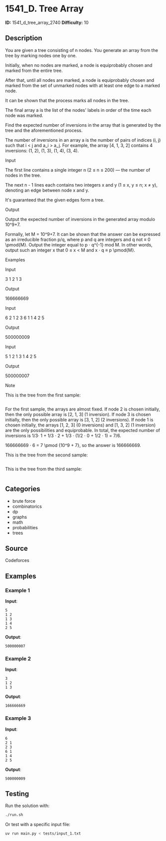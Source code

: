 # 1541_D. Tree Array

**ID:** 1541_d_tree_array_2740
**Difficulty:** 10

## Description

You are given a tree consisting of n nodes. You generate an array from the tree by marking nodes one by one.

Initially, when no nodes are marked, a node is equiprobably chosen and marked from the entire tree.

After that, until all nodes are marked, a node is equiprobably chosen and marked from the set of unmarked nodes with at least one edge to a marked node.

It can be shown that the process marks all nodes in the tree.

The final array a is the list of the nodes' labels in order of the time each node was marked.

Find the expected number of inversions in the array that is generated by the tree and the aforementioned process.

The number of inversions in an array a is the number of pairs of indices (i, j) such that i < j and a_i > a_j. For example, the array [4, 1, 3, 2] contains 4 inversions: (1, 2), (1, 3), (1, 4), (3, 4).

Input

The first line contains a single integer n (2 ≤ n ≤ 200) — the number of nodes in the tree.

The next n - 1 lines each contains two integers x and y (1 ≤ x, y ≤ n; x ≠ y), denoting an edge between node x and y.

It's guaranteed that the given edges form a tree.

Output

Output the expected number of inversions in the generated array modulo 10^9+7.

Formally, let M = 10^9+7. It can be shown that the answer can be expressed as an irreducible fraction p/q, where p and q are integers and q not ≡ 0 \pmod{M}. Output the integer equal to p ⋅ q^{-1} mod M. In other words, output such an integer x that 0 ≤ x < M and x ⋅ q ≡ p \pmod{M}.

Examples

Input


3
1 2
1 3


Output


166666669


Input


6
2 1
2 3
6 1
1 4
2 5


Output


500000009


Input


5
1 2
1 3
1 4
2 5


Output


500000007

Note

This is the tree from the first sample:

<image>

For the first sample, the arrays are almost fixed. If node 2 is chosen initially, then the only possible array is [2, 1, 3] (1 inversion). If node 3 is chosen initially, then the only possible array is [3, 1, 2] (2 inversions). If node 1 is chosen initially, the arrays [1, 2, 3] (0 inversions) and [1, 3, 2] (1 inversion) are the only possibilities and equiprobable. In total, the expected number of inversions is 1/3⋅ 1 + 1/3 ⋅ 2 + 1/3 ⋅ (1/2 ⋅ 0 + 1/2 ⋅ 1) = 7/6.

166666669 ⋅ 6 = 7 \pmod {10^9 + 7}, so the answer is 166666669.

This is the tree from the second sample:

<image>

This is the tree from the third sample:

<image>

## Categories

- brute force
- combinatorics
- dp
- graphs
- math
- probabilities
- trees

## Source

Codeforces

## Examples

### Example 1

**Input**:
```
5
1 2
1 3
1 4
2 5
```

**Output**:
```
500000007
```

### Example 2

**Input**:
```
3
1 2
1 3
```

**Output**:
```
166666669
```

### Example 3

**Input**:
```
6
2 1
2 3
6 1
1 4
2 5
```

**Output**:
```
500000009
```


## Testing

Run the solution with:

```bash
./run.sh
```

Or test with a specific input file:

```bash
uv run main.py < tests/input_1.txt
```

